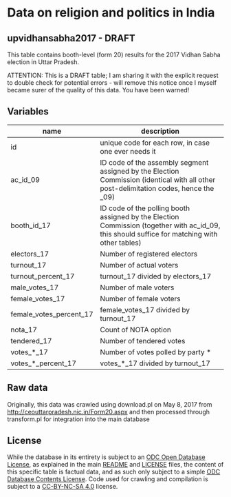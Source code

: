 # Data on religion and politics in India 

## upvidhansabha2017 - DRAFT

This table contains booth-level (form 20) results for the 2017 Vidhan Sabha election in Uttar Pradesh.

ATTENTION: This is a DRAFT table; I am sharing it with the explicit request to double check for potential errors - will remove this notice once I myself became surer of the quality of this data. You have been warned!

## Variables

name | description
--- | ---
id | unique code for each row, in case one ever needs it
ac_id_09 | ID code of the assembly segment assigned by the Election Commission (identical with all other post-delimitation codes, hence the _09)
booth_id_17 | ID code of the polling booth assigned by the Election Commission (together with ac_id_09, this should suffice for matching with other tables)
electors_17 | Number of registered electors
turnout_17 | Number of actual voters
turnout_percent_17 | turnout_17 divided by electors_17
male_votes_17 | Number of male voters
female_votes_17 | Number of female voters
female_votes_percent_17 | female_votes_17 divided by turnout_17
nota_17 | Count of NOTA option
tendered_17 | Number of tendered votes
votes_*_17 | Number of votes polled by party *
votes_*_percent_17 | votes_*_17 divided by turnout_17

## Raw data

Originally, this data was crawled using download.pl on May 8, 2017 from http://ceouttarpradesh.nic.in/Form20.aspx and then processed through transform.pl for integration into the main database

## License

While the database in its entirety is subject to an [ODC Open Database License](http://opendatacommons.org/licenses/odbl/), as explained in the main [README](https://github.com/raphael-susewind/india-religion-politics/blob/master/README.md) and [LICENSE](https://github.com/raphael-susewind/india-religion-politics/blob/master/LICENSE.md) files, the content of this specific table is factual data, and as such only subject to a simple [ODC Database Contents License](http://opendatacommons.org/licenses/dbcl/). Code used for crawling and compilation is subject to a [CC-BY-NC-SA 4.0](https://creativecommons.org/licenses/by-nc-sa/4.0/) license.
